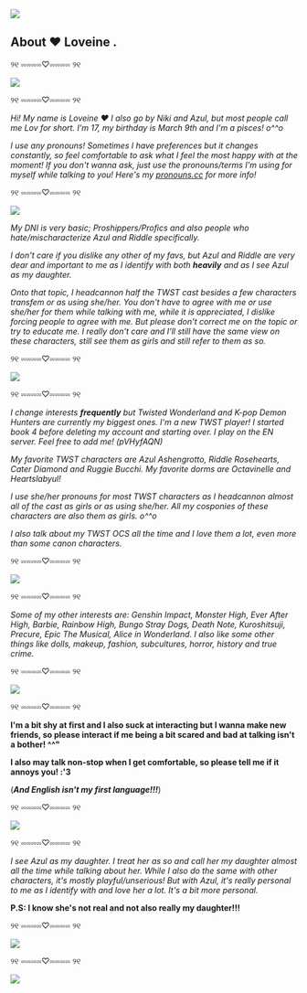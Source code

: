 ![](https://files.catbox.moe/vprl5q.gif)
## About ❤︎ Loveine .

୨୧ ⏔⏔⏔⏔♡⏔⏔⏔⏔ ୨୧ 

![](https://files.catbox.moe/qok28c.png)

୨୧ ⏔⏔⏔⏔♡⏔⏔⏔⏔ ୨୧

*Hi! My name is Loveine ♥︎ I also go by Niki and Azul, but most people call me Lov for short. I'm 17, my birthday is March 9th and I'm a pisces! o^^o*

*I use any pronouns! Sometimes I have preferences but it changes constantly, so feel comfortable to ask what I feel the most happy with at the moment! If you don't wanna ask, just use the pronouns/terms I'm using for myself while talking to you!
Here's my [pronouns.cc](https://pronouns.cc/@OCTAVINELLE) for more info!*

୨୧ ⏔⏔⏔⏔♡⏔⏔⏔⏔ ୨୧

![](https://files.catbox.moe/hj39sa.png)

*My DNI is very basic; Proshippers/Profics and also people who hate/mischaracterize Azul and Riddle specifically.*

*I don't care if you dislike any other of my favs, but Azul and Riddle are very dear and important to me as I identify with both* ***heavily*** *and as I see Azul as my daughter.*

*Onto that topic, I headcannon half the TWST cast besides a few characters transfem or as using she/her. You don't have to agree with me or use she/her for them while talking with me, while it is appreciated, I dislike forcing people to agree with me. But please don't correct me on the topic or try to educate me. I really don't care and I'll still have the same view on these characters, still see them as girls and still refer to them as so.*

୨୧ ⏔⏔⏔⏔♡⏔⏔⏔⏔ ୨୧

![](https://files.catbox.moe/qok28c.png)

୨୧ ⏔⏔⏔⏔♡⏔⏔⏔⏔ ୨୧

*I change interests **frequently** but Twisted Wonderland and K-pop Demon Hunters are currently my biggest ones. I'm a new TWST player! I started book 4 before deleting my account and starting over. I play on the EN server. Feel free to add me! (pVHyfAQN)*

*My favorite TWST characters are Azul Ashengrotto, Riddle Rosehearts, Cater Diamond and Ruggie Bucchi. My favorite dorms are Octavinelle and Heartslabyul!*

*I use she/her pronouns for most TWST characters as I headcannon almost all of the cast as girls or as using she/her. All my cosponies of these characters are also them as girls. o^^o*

*I also talk about my TWST OCS all the time and I love them a lot, even more than some canon characters.*

୨୧ ⏔⏔⏔⏔♡⏔⏔⏔⏔ ୨୧

![](https://files.catbox.moe/hj39sa.png)

୨୧ ⏔⏔⏔⏔♡⏔⏔⏔⏔ ୨୧

*Some of my other interests are: Genshin Impact, Monster High, Ever After High, Barbie, Rainbow High, Bungo Stray Dogs, Death Note, Kuroshitsuji, Precure, Epic The Musical, Alice in Wonderland. I also like some other things like dolls, makeup, fashion, subcultures, horror, history and true crime.*

୨୧ ⏔⏔⏔⏔♡⏔⏔⏔⏔ ୨୧

![](https://files.catbox.moe/qok28c.png)

୨୧ ⏔⏔⏔⏔♡⏔⏔⏔⏔ ୨୧

**I'm a bit shy at first and I also suck at interacting but I wanna make new friends, so please interact if me being a bit scared and bad at talking isn't a bother! ^^"**

**I also may talk non-stop when I get comfortable, so please tell me if it annoys you! :'3**

(***And English isn't my first language!!!***)

୨୧ ⏔⏔⏔⏔♡⏔⏔⏔⏔ ୨୧

![](https://files.catbox.moe/hj39sa.png)

୨୧ ⏔⏔⏔⏔♡⏔⏔⏔⏔ ୨୧

*I see Azul as my daughter. I treat her as so and call her my daughter almost all the time while talking about her. While I also do the same with other characters, it's mostly playful/unserious! But with Azul, it's really personal to me as I identify with and love her a lot. It's a bit more personal.*

**P.S: I know she's not real and not also really my daughter!!!**

୨୧ ⏔⏔⏔⏔♡⏔⏔⏔⏔ ୨୧

![](https://files.catbox.moe/qok28c.png)

୨୧ ⏔⏔⏔⏔♡⏔⏔⏔⏔ ୨୧

![](https://files.catbox.moe/vprl5q.gif)
